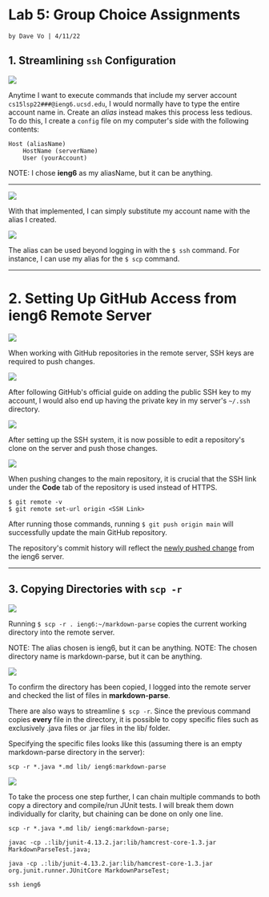 # **Lab 5: Group Choice Assignments**
`by Dave Vo | 4/11/22`

## 1. Streamlining `ssh` Configuration

![](1.1-sshConfig.png)

Anytime I want to execute commands that include my server account `cs15lsp22###@ieng6.ucsd.edu`, I would normally have to type the entire account name in. Create an _alias_ instead makes this process less tedious. To do this, I create a `config` file on my computer's side with the following contents:

```
Host (aliasName)
    HostName (serverName)
    User (yourAccount)
```
NOTE: I chose **ieng6** as my aliasName, but it can be anything.
_________________

![](1.2-UsingConfig.png)

With that implemented, I can simply substitute my account name with the alias I created.

![](1.3-ConfigSCP.png)

The alias can be used beyond logging in with the `$ ssh` command. For instance, I can use my alias for the `$ scp` command. 

________________

# 2. Setting Up GitHub Access from ieng6 Remote Server

![](2.1-ieng6PublicKey.png)

When working with GitHub repositories in the remote server, SSH keys are required to push changes. 

![](2.2-ieng6PrivateKey.png)

After following GitHub's official guide on adding the public SSH key to my account, I would also end up having the private key in my server's `~/.ssh` directory. 

![](2.3-ieng6Commit.png)

After setting up the SSH system, it is now possible to edit a repository's clone on the server and push those changes. 

![](2.35-ieng6Push.png)

When pushing changes to the main repository, it is crucial that the SSH link under the **Code** tab of the repository is used instead of HTTPS.

```
$ git remote -v
$ git remote set-url origin <SSH Link>
```

After running those commands, running `$ git push origin main` will successfully update the main GitHub repository.

The repository's commit history will reflect the [newly pushed change](https://github.com/ddavevo/markdown-parser-davevo/commit/6fa4ac227b282bd055bdadea87b6d230f1de54ed) from the ieng6 server.
_____________________

## 3. Copying Directories with `scp -r`

![](3.1-scpToRemote.png)

Running `$ scp -r . ieng6:~/markdown-parse` copies the current working directory into the remote server.

NOTE: The alias chosen is ieng6, but it can be anything. 
NOTE: The chosen directory name is markdown-parse, but it can be anything.

![](3.2-CheckingSCP.png)

To confirm the directory has been copied, I logged into the remote server and checked the list of files in **markdown-parse**.

There are also ways to streamline `$ scp -r`. Since the previous command copies **every** file in the directory, it is possible to copy specific files such as exclusively .java files or .jar files in the lib/ folder.

Specifying the specific files looks like this (assuming there is an empty markdown-parse directory in the server):

`scp -r *.java *.md lib/ ieng6:markdown-parse`

![](3.3-combiningSCPTest.png)

To take the process one step further, I can chain multiple commands to both copy a directory and compile/run JUnit tests. I will break them down individually for clarity, but chaining can be done on only one line.

`scp -r *.java *.md lib/ ieng6:markdown-parse;`

`javac -cp .:lib/junit-4.13.2.jar:lib/hamcrest-core-1.3.jar MarkdownParseTest.java;`

`java -cp .:lib/junit-4.13.2.jar:lib/hamcrest-core-1.3.jar org.junit.runner.JUnitCore MarkdownParseTest;`

`ssh ieng6`